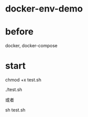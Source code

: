 # docker-env-demo

# before
docker, docker-compose

# start
chmod +x test.sh

./test.sh

或者

sh test.sh
